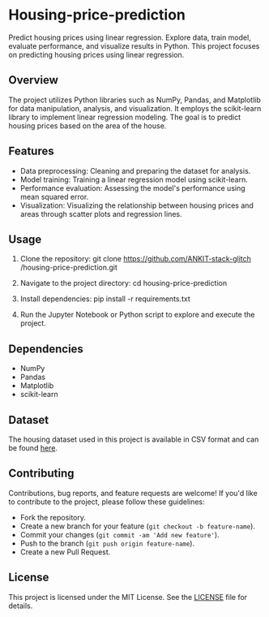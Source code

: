 # Housing-price-prediction
Predict housing prices using linear regression. Explore data, train model, evaluate performance, and visualize results in Python.
This project focuses on predicting housing prices using linear regression.

## Overview

The project utilizes Python libraries such as NumPy, Pandas, and Matplotlib for data manipulation, analysis, and visualization. It employs the scikit-learn library to implement linear regression modeling. The goal is to predict housing prices based on the area of the house.

## Features

- Data preprocessing: Cleaning and preparing the dataset for analysis.
- Model training: Training a linear regression model using scikit-learn.
- Performance evaluation: Assessing the model's performance using mean squared error.
- Visualization: Visualizing the relationship between housing prices and areas through scatter plots and regression lines.

## Usage

1. Clone the repository:
 git clone https://github.com/ANKIT-stack-glitch
/housing-price-prediction.git

2. Navigate to the project directory:
   cd housing-price-prediction

 3. Install dependencies:
  pip install -r requirements.txt

    
4. Run the Jupyter Notebook or Python script to explore and execute the project.

## Dependencies

- NumPy
- Pandas
- Matplotlib
- scikit-learn

## Dataset

The housing dataset used in this project is available in CSV format and can be found [here](Housing.csv).

## Contributing

Contributions, bug reports, and feature requests are welcome! If you'd like to contribute to the project, please follow these guidelines:
- Fork the repository.
- Create a new branch for your feature (`git checkout -b feature-name`).
- Commit your changes (`git commit -am 'Add new feature'`).
- Push to the branch (`git push origin feature-name`).
- Create a new Pull Request.

## License

This project is licensed under the MIT License. See the [LICENSE](LICENSE) file for details.

     
  







